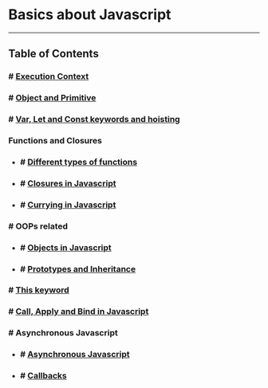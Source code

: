 # Basics about Javascript

---

## Table of Contents

### # [Execution Context](./Topics/EXECUTION_CONTEXT.md)
### # [Object and Primitive](./Topics/OBJECT_AND_PREMITIVE.md)
### # [Var, Let and Const keywords and hoisting](./Topics/VAR_LET_CONST.md)

### Functions and Closures
- ### # [Different types of functions](./Topics/TYPES_OF_FUNCTION.md)
- ### # [Closures in Javascript](./Topics/CLOSURES.md)
- ### # [Currying in Javascript](./Topics/CURRYING.md)

### # OOPs related
- ### # [Objects in Javascript](./Topics/OBJECTS.md)
- ### # [Prototypes and Inheritance](./Topics/PROTOTYPES_AND_INHERITANCE.md)
### # [This keyword](./Topics/THIS_KEYWORD.md)
### # [Call, Apply and Bind in Javascript](./Topics/CALL_APPLY_AND_BIND.md)

### # Asynchronous Javascript
- ### # [Asynchronous Javascript](./Topics/ASYNC_JAVASCRIPT.md)
- ### # [Callbacks](./Topics/CALLBACKS.md)